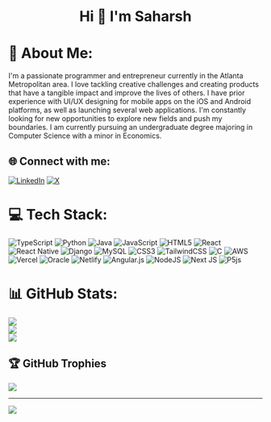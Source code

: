 <h1 align="center">Hi 👋 I'm Saharsh</h1>

# 💫 About Me:
I'm a passionate programmer and entrepreneur currently in the Atlanta Metropolitan area. I love tackling creative challenges and creating products that have a tangible impact and improve the lives of others. I have prior experience with UI/UX designing for mobile apps on the iOS and Android platforms, as well as launching several web applications. I'm constantly looking for new opportunities to explore new fields and push my boundaries. I am currently pursuing an undergraduate degree majoring in Computer Science with a minor in Economics.


## 🌐 Connect with me:
[![LinkedIn](https://img.shields.io/badge/LinkedIn-%230077B5.svg?logo=linkedin&logoColor=white)](https://linkedin.com/in/saharshbaweja) [![X](https://img.shields.io/badge/X-black.svg?logo=X&logoColor=white)](https://x.com/saharshbaweja) 

# 💻 Tech Stack:
![TypeScript](https://img.shields.io/badge/typescript-%23007ACC.svg?style=for-the-badge&logo=typescript&logoColor=white) ![Python](https://img.shields.io/badge/python-3670A0?style=for-the-badge&logo=python&logoColor=ffdd54) ![Java](https://img.shields.io/badge/java-%23ED8B00.svg?style=for-the-badge&logo=openjdk&logoColor=white) ![JavaScript](https://img.shields.io/badge/javascript-%23323330.svg?style=for-the-badge&logo=javascript&logoColor=%23F7DF1E) ![HTML5](https://img.shields.io/badge/html5-%23E34F26.svg?style=for-the-badge&logo=html5&logoColor=white) ![React](https://img.shields.io/badge/react-%2320232a.svg?style=for-the-badge&logo=react&logoColor=%2361DAFB) ![React Native](https://img.shields.io/badge/react_native-%2320232a.svg?style=for-the-badge&logo=react&logoColor=%2361DAFB) ![Django](https://img.shields.io/badge/django-%23092E20.svg?style=for-the-badge&logo=django&logoColor=white) ![MySQL](https://img.shields.io/badge/mysql-4479A1.svg?style=for-the-badge&logo=mysql&logoColor=white) ![CSS3](https://img.shields.io/badge/css3-%231572B6.svg?style=for-the-badge&logo=css3&logoColor=white) ![TailwindCSS](https://img.shields.io/badge/tailwindcss-%2338B2AC.svg?style=for-the-badge&logo=tailwind-css&logoColor=white) ![C](https://img.shields.io/badge/c-%2300599C.svg?style=for-the-badge&logo=c&logoColor=white) ![AWS](https://img.shields.io/badge/AWS-%23FF9900.svg?style=for-the-badge&logo=amazon-aws&logoColor=white) ![Vercel](https://img.shields.io/badge/vercel-%23000000.svg?style=for-the-badge&logo=vercel&logoColor=white) ![Oracle](https://img.shields.io/badge/Oracle-F80000?style=for-the-badge&logo=oracle&logoColor=white) ![Netlify](https://img.shields.io/badge/netlify-%23000000.svg?style=for-the-badge&logo=netlify&logoColor=#00C7B7) ![Angular.js](https://img.shields.io/badge/angular.js-%23E23237.svg?style=for-the-badge&logo=angularjs&logoColor=white) ![NodeJS](https://img.shields.io/badge/node.js-6DA55F?style=for-the-badge&logo=node.js&logoColor=white) ![Next JS](https://img.shields.io/badge/Next-black?style=for-the-badge&logo=next.js&logoColor=white) ![P5js](https://img.shields.io/badge/p5.js-ED225D?style=for-the-badge&logo=p5.js&logoColor=FFFFFF)
# 📊 GitHub Stats:
![](https://github-readme-stats.vercel.app/api?username=saharshbaweja&theme=dark&hide_border=true&include_all_commits=false&count_private=true)<br/>
![](https://github-readme-streak-stats.herokuapp.com/?user=saharshbaweja&theme=dark&hide_border=true)<br/>
![](https://github-readme-stats.vercel.app/api/top-langs/?username=saharshbaweja&theme=dark&hide_border=true&include_all_commits=false&count_private=true&layout=compact)

## 🏆 GitHub Trophies
![](https://github-profile-trophy.vercel.app/?username=saharshbaweja&theme=dark&no-frame=true&no-bg=true&margin-w=4)

---
[![](https://visitcount.itsvg.in/api?id=saharshbaweja&icon=0&color=0)](https://visitcount.itsvg.in)

<!-- Proudly created with GPRM ( https://gprm.itsvg.in ) -->
